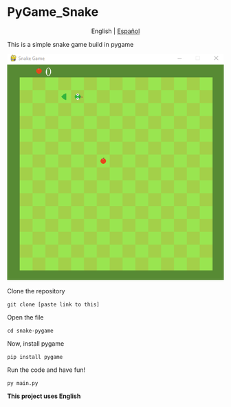 # PyGame_Snake
<p align="center">
  <span>English</span> |
  <a href="https://github.com/Fonsii/snake-pygame/blob/main/lang/spanish/README.md">Español</a>
</p>


This is a simple snake game build in pygame

![Gameplay](https://github.com/Fonsii/snake-pygame/blob/main/resources/readme_utils/snake_gameplay.png)

Clone the repository

    git clone [paste link to this]

Open the file

    cd snake-pygame

Now, install pygame

    pip install pygame

Run the code and have fun!

    py main.py

**This project uses English**